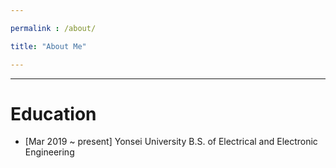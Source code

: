 ```yaml
---

permalink : /about/

title: "About Me"

---
```




---

# Education

- [Mar 2019 ~ present] Yonsei University
B.S. of Electrical and Electronic Engineering 





<!-- 

# Projects

- Student Math
- Virtual Face Similarity Modeling (May.2022 ~ June. 2022)
  MetaSoul, Uaround Co., Ltd

-->
